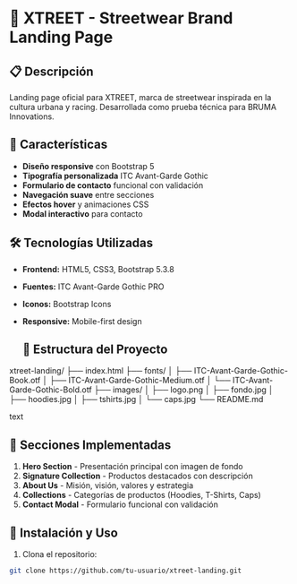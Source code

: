 # 🏁 XTREET - Streetwear Brand Landing Page

## 📋 Descripción
Landing page oficial para XTREET, marca de streetwear inspirada en la cultura urbana y racing. Desarrollada como prueba técnica para BRUMA Innovations.

## 🚀 Características
- **Diseño responsive** con Bootstrap 5
- **Tipografía personalizada** ITC Avant-Garde Gothic
- **Formulario de contacto** funcional con validación
- **Navegación suave** entre secciones
- **Efectos hover** y animaciones CSS
- **Modal interactivo** para contacto

## 🛠️ Tecnologías Utilizadas
- **Frontend:** HTML5, CSS3, Bootstrap 5.3.8
- **Fuentes:** ITC Avant-Garde Gothic PRO
- **Iconos:** Bootstrap Icons
- **Responsive:** Mobile-first design

  ## 📁 Estructura del Proyecto
xtreet-landing/
├── index.html
├── fonts/
│ ├── ITC-Avant-Garde-Gothic-Book.otf
│ ├── ITC-Avant-Garde-Gothic-Medium.otf
│ └── ITC-Avant-Garde-Gothic-Bold.otf
├── images/
│ ├── logo.png
│ ├── fondo.jpg
│ ├── hoodies.jpg
│ ├── tshirts.jpg
│ └── caps.jpg
└── README.md

text

## 🎯 Secciones Implementadas
1. **Hero Section** - Presentación principal con imagen de fondo
2. **Signature Collection** - Productos destacados con descripción
3. **About Us** - Misión, visión, valores y estrategia
4. **Collections** - Categorías de productos (Hoodies, T-Shirts, Caps)
5. **Contact Modal** - Formulario funcional con validación

## 🚀 Instalación y Uso
1. Clona el repositorio:
```bash
git clone https://github.com/tu-usuario/xtreet-landing.git

